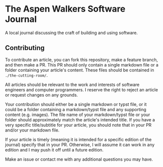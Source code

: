 # The Aspen Walkers Software Journal

A local journal discussing the craft of building and using software.

## Contributing

To contribute an article, you can fork this repository, make a feature branch, and then make a PR.
This PR should only contain a single markdown file or a folder containing your article's content.
These files should be contained in `./the-cutting-room/`.

All articles should be relevant to the work and interests of software engineers and computer programmers.
I reserve the right to reject an article or request changes on any grounds.

Your contribution should either be a single markdown or typst file, or it could be a folder containing a markdown/typst file and any supporting content (e.g. images).
The file name of your markdown/typst file or your folder should approximately match the article's intended title.
If you have a very specific title/subtitle for your article, you should note that in your PR and/or your markdown file.

If your article is timely (meaning it is intended for a specific edition of the journal) specify that in your PR.
Otherwise, I will assume it can work in any edition and I may push it off until a future edition.

Make an issue or contact me with any additional questions you may have.

